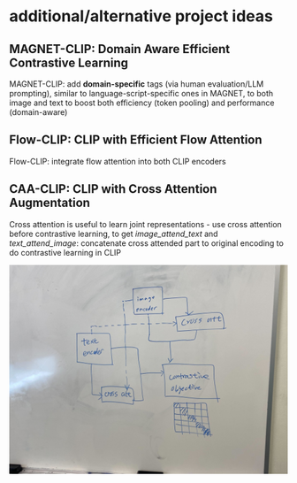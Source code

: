 # additional/alternative project ideas

## MAGNET-CLIP: Domain Aware Efficient Contrastive Learning

MAGNET-CLIP: add **domain-specific** tags (via human evaluation/LLM prompting), similar to language-script-specific ones in MAGNET, to both image and text to boost both efficiency (token pooling) and performance (domain-aware)

## Flow-CLIP: CLIP with Efficient Flow Attention

Flow-CLIP: integrate flow attention into both CLIP encoders

## CAA-CLIP: CLIP with Cross Attention Augmentation

Cross attention is useful to learn joint representations - use cross attention before contrastive learning, to get *image_attend_text* and *text_attend_image*: concatenate cross attended part to original encoding to do contrastive learning in CLIP

![CAA-CLIP](docs/CAA-CLIP.jpg)
